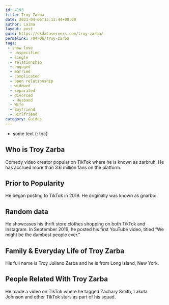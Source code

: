 ```yaml
---
id: 4193
title: Troy Zarba
date: 2021-04-06T15:13:44+00:00
author: Laima
layout: post
guid: https://ukdataservers.com/troy-zarba/
permalink: /04/06/troy-zarba
tags:
 - show love
  - unspecified
  - single
  - relationship
  - engaged
  - married
  - complicated
  - open relationship
  - widowed
  - separated
  - divorced
   - Husband
  - Wife
  - Boyfriend
  - Girlfriend
category: Guides
---
```


* some text
{: toc}


## Who is Troy Zarba
                  
                  
                  
Comedy video creator popular on TikTok where he is known as zarbruh. He has accrued more than 3.6 million fans on the platform.
                  
              
            
              
            
                
                
                
## Prior to Popularity
                  
                  
                  
He began posting to TikTok in 2019. He originally was known as gnarboi.
                  
              
            
              
            
                
                
                
## Random data
                  
                  
                  
He showcases his thrift store clothes shopping on both TikTok and Instagram. In September 2019, he posted his first YouTube video, titled &#8220;We might be the dumbest people ever.&#8221; 
                  
              
            
              
            
                
                
                
## Family & Everyday Life of Troy Zarba
                  
                  
                  
His full name is Troy Juliano Zarba and he is from Long Island, New York.
                  
              
            
              
            
                
                
                
## People Related With Troy Zarba
                  
                  
                  
He made a video on TikTok where he tagged Zachary Smith, Lakota Johnson and other TikTok stars as part of his squad.
                  
              
            
              
            
                
              
            
              
              
            
            
              
            
          
          
          